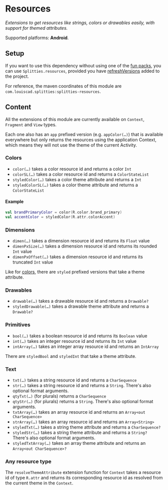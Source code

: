 # Resources

*Extensions to get resources like strings, colors or drawables easily,
with support for themed attributes.*

Supported platforms: **Android**.

## Setup

If you want to use this dependency without using one of the [fun packs](../../README.md#download),
you can use `Splitties.resources`, provided you have [refreshVersions](https://github.com/jmfayard/refreshVersions) added to the project.

For reference, the maven coordinates of this module are `com.louiscad.splitties:splitties-resources`.

## Content

All the extensions of this module are currently available on
`Context`, `Fragment` and `View` types.

Each one also has an `app` prefixed version (e.g. `appColor(…)`) that is
available everywhere but only returns the resources using the
application Context, which means they will not use the theme of the
current Activity.

### Colors

* `color(…)` takes a color resource id and returns a color `Int`
* `colorSL(…)` takes a color resource id and returns a `ColorStateList`
* `styledColor(…)` takes a color theme attribute and returns a `Int`
* `styledColorSL(…)` takes a color theme attribute and returns a
`ColorStateList`

#### Example

```kotlin
val brandPrimaryColor = color(R.color.brand_primary)
val accentColor = styledColor(R.attr.colorAccent)
```

### Dimensions

* `dimen(…)` takes a dimension resource id and returns its `Float` value
* `dimenPxSize(…)` takes a dimension resource id and returns its rounded
`Int` value
* `dimenPxOffset(…)` takes a dimension resource id and returns its truncated
`Int` value

Like for [colors](#colors), there are `styled` prefixed versions that take
a theme attribute.

### Drawables

* `drawable(…)` takes a drawable resource id and returns a `Drawable?`
* `styledDrawable(…)` takes a drawable theme attribute and returns a
`Drawable?`

### Primitives

* `bool(…)` takes a boolean resource id and returns its `Boolean` value
* `int(…)` takes an integer resource id and returns its `Int` value
* `intArray(…)` takes an integer array resource id and returns an `IntArray`

There are `styledBool` and `styledInt` that take a theme attribute.

### Text

* `txt(…)` takes a string resource id and returns a `CharSequence`
* `str(…)` takes a string resource id and returns a `String`. There's also
optional format arguments.
* `qtyTxt(…)` (for plurals) returns a `CharSequence`
* `qtyStr(…)` (for plurals) returns a `String`. There's also optional format
arguments.
* `txtArray(…)` takes an array resource id and returns an
`Array<out CharSequence>`
* `strArray(…)` takes an array resource id and returns an `Array<String>`
* `styledTxt(…)` takes a string theme attribute and returns a `CharSequence?`
* `styledStr(…)` takes a string theme attribute and returns a `String?`
There's also optional format arguments.
* `styledTxtArray(…)` takes an array theme attribute and returns an
`Array<out CharSequence>?`

### Any resource type

The `resolveThemeAttribute` extension function for `Context` takes a resource id of
type `R.attr` and returns its corresponding resource id as resolved from the current
theme in the `Context`.


